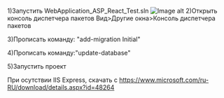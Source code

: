 1)Запустить WebApplication_ASP_React_Test.sln
![Image alt](https://github.com/dmitriypark/WebApplication_ASP_React_Test/tree/master/imgForMD/tut1.png)
2)Открыть консоль диспетчера пакетов
Вид>Другие окна>Консоль диспетчера пакетов
 

3)Прописать команду: "add-migration Initial"
 

4)Прописать команду:"update-database"
 

5)Запустить проект 
 
При осутствии IIS Express, скачать с  https://www.microsoft.com/ru-RU/download/details.aspx?id=48264



